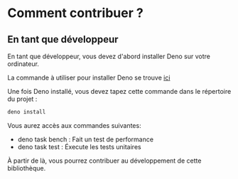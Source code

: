 # Comment contribuer ?

## En tant que développeur

En tant que développeur, vous devez d'abord installer Deno sur votre ordinateur.

La commande à utiliser pour installer Deno se trouve [ici](https://deno.com)

Une fois Deno installé, vous devez tapez cette commande dans le répertoire du
projet :

```sh
deno install
```

Vous aurez accès aux commandes suivantes:

- deno task bench : Fait un test de performance
- deno task test : Éxecute les tests unitaires

À partir de là, vous pourrez contribuer au développement de cette bibliothèque.
